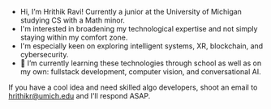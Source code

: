 - Hi, I’m Hrithik Ravi! Currently a junior at the University of Michigan studying CS with a Math minor.
- I'm interested in broadening my technological expertise and not simply staying within my comfort zone. 
- I'm especially keen on exploring intelligent systems, XR, blockchain, and cybersecurity. 
- 🌱 I’m currently learning these technologies through school as well as on my own: fullstack development, computer vision, and conversational AI. 

If you have a cool idea and need skilled algo developers, shoot an email to hrithikr@umich.edu and I'll respond ASAP.

<!---
hrithr/hrithr is a ✨ special ✨ repository because its `README.md` (this file) appears on your GitHub profile.
You can click the Preview link to take a look at your changes.
--->
